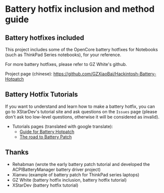 # Battery hotfix inclusion and method guide

## Battery hotfixes included

This project includes some of the OpenCore battery hotfixes for Notebooks (such as ThinkPad Series notebooks), for your reference.

For more battery hotfixes, please refer to GZ White's github.

Project page (chinese): <https://github.com/GZXiaoBai/Hackintosh-Battery-Hotpatch>

## Battery Hotfix Tutorials

If you want to understand and learn how to make a battery hotfix, you can go to XStarDev's tutorial site and ask questions on the `Issues` page (please don't ask too low-level questions, otherwise it will be considered as invalid).

- Tutorials pages (translated with google translate):
  - [Guide for Battery Hotpatch](https://translate.google.com/translate?sl=auto&tl=en&u=https://xstar-dev.github.io/hackintosh_advanced/Guide_For_Battery_Hotpatch.html)
  - [The road to Battery Patch](https://translate.google.com/translate?sl=auto&tl=en&u=http://yqp7js.coding-pages.com/2020/05/16/%25E8%25BF%259B%25E9%2598%25B6%25EF%25BC%259A%25E7%2594%25B5%25E6%25B1%25A0%25E7%2583%25AD%25E8%25A1%25A5%25E4%25B8%2581%25EF%25BC%2588Battery-Hotpatch%25EF%25BC%2589%25E4%25B9%258B%25E8%25B7%25AF/)

## Thanks

- Rehabman (wrote the early battery patch tutorial and developed the ACPIBatteryManager battery driver project)
- Xianwu (example of battery patch for ThinkPad series laptops)
- GZ White (battery hotfix inclusion, battery hotfix tutorial)
- XStarDev (battery hotfix tutorial)
